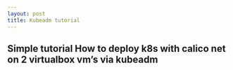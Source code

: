 ```yaml
---
layout: post
title: Kubeadm tutorial
---
```

## Simple tutorial How to deploy k8s with calico net on 2 virtualbox vm’s via kubeadm
